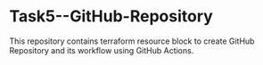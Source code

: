 # Task5--GitHub-Repository

This repository contains terraform resource block to create GitHub Repository and its workflow using GitHub Actions.